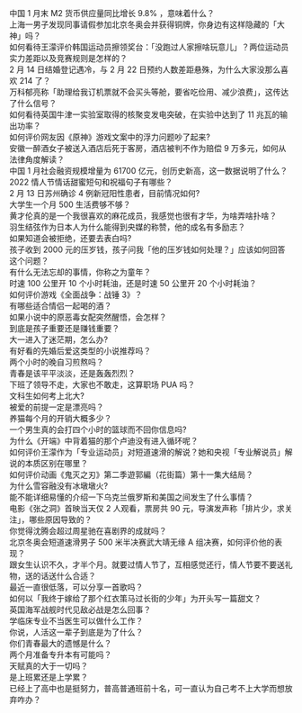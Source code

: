中国 1 月末 M2 货币供应量同比增长 9.8% ，意味着什么？  
上海一男子发现同事请假参加北京冬奥会并获得铜牌，你身边有这样隐藏的「大神」吗？  
如何看待王濛评价韩国运动员擦领奖台：「没跑过人家擦啥玩意儿」？两位运动员实力差距以及竞赛规则是怎样的？  
2 月 14 日结婚登记遇冷，与 2 月 22 日预约人数差距悬殊，为什么大家没那么喜欢 214 了？  
万科郁亮称「助理给我订机票就不会买头等舱，要省吃俭用、减少浪费」，这传达了什么信号？  
如何看待英国牛津一实验室取得的核聚变发电突破，在实验中达到了 11 兆瓦的输出功率？  
如何评价网友因《原神》游戏文案中的浮力问题吵了起来?  
安徽一醉酒女子被送入酒店后死于客房，酒店被判不作为赔偿 9 万多元，如何从法律角度解读？  
中国 1 月社会融资规模增量为 61700 亿元，创历史新高，这一数据说明了什么？  
2022 情人节情话甜蜜短句和祝福句子有哪些？  
2 月 13 日苏州确诊 4 例新冠阳性患者，目前情况如何?  
大学生一个月 500 生活费够不够？  
黄才伦真的是一个我很喜欢的麻花成员，我感觉也很有才华，为啥弄啥扑啥？  
羽生结弦作为日本人为什么能得到央媒的称赞，他的成名有多励志？  
如果知道会被拒绝，还要去表白吗?  
孩子收到 2000 元的压岁钱，孩子问我「他的压岁钱如何处理？」应该如何回答这个问题？  
有什么无法忘却的事情，你称之为童年？  
时速 100 公里开 10 个小时耗油，还是时速 50 公里开 20 个小时耗油？  
如何评价游戏《全面战争：战锤 3》？  
有哪些适合情侣一起喝的酒？  
如果小说中的原恶毒女配突然醒悟，会怎样？  
到底是孩子重要还是赚钱重要？  
大一进入了迷茫期，怎么办?  
有好看的先婚后爱这类型的小说推荐吗？  
两个小时的晚自习煎熬吗？  
青春是该平平淡淡，还是轰轰烈烈？  
下班了领导不走，大家也不敢走，这算职场 PUA 吗？  
文科生如何考上北大?  
被爱的前提一定是漂亮吗？  
养猫每个月的开销大概多少？  
一个男生真的会打四个小时的篮球而不回你信息吗?  
为什么《开端》中背着猫的那个卢迪没有进入循环呢？  
如何评价王濛作为「专业运动员」对短道速滑的解说？她和央视「专业解说员」解说的本质区别在哪里？  
如何评价动画《鬼灭之刃》第二季遊郭編（花街篇）第十一集大结局？  
为什么雪容融没有冰墩墩火?  
能不能详细易懂的介绍一下乌克兰俄罗斯和美国之间发生了什么事情？  
电影《张之洞》首映当天仅 2 人观看，票房共 90 元，导演发声称「排片少，求关注」，哪些原因导致的？  
你觉得沈腾会超过周星驰在喜剧界的成就吗？  
北京冬奥会短道速滑男子 500 米半决赛武大靖无缘 A 组决赛，如何评价他的表现？  
跟女生认识不久，才半个月。就要过情人节了，互相感觉还行，情人节要不要送礼物，送的话送什么合适？  
最近一直很低落，可以分享一首歌吗？  
如何以「我终于嫁给了那个红衣策马过长街的少年」为开头写一篇甜文？  
英国海军战舰时代见敌必战是怎么回事？  
学临床专业不当医生可以做什么工作？  
你说，人活这一辈子到底是为了什么？  
你们青春最大的遗憾是什么？  
两个月准备专升本有可能吗？  
天赋真的大于一切吗？  
是上班累还是上学累？  
已经上了高中也是挺努力，普高普通班前十名，可一直认为自己考不上大学而想放弃咋办？  

